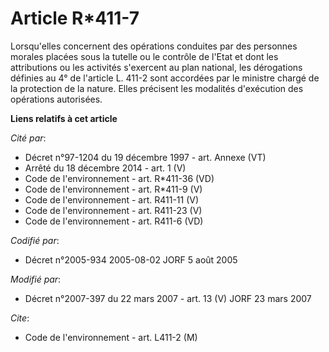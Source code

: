 # Article R*411-7

Lorsqu'elles concernent des opérations conduites par des personnes morales placées sous la tutelle ou le contrôle de l'Etat
et dont les attributions ou les activités s'exercent au plan national, les dérogations définies au 4° de l'article L. 411-2
sont accordées par le ministre chargé de la protection de la nature. Elles précisent les modalités d'exécution des opérations
autorisées.

**Liens relatifs à cet article**

_Cité par_:

  - Décret n°97-1204 du 19 décembre 1997 - art. Annexe (VT)
  - Arrêté du 18 décembre 2014 - art. 1 (V)
  - Code de l'environnement - art. R*411-36 (VD)
  - Code de l'environnement - art. R*411-9 (V)
  - Code de l'environnement - art. R411-11 (V)
  - Code de l'environnement - art. R411-23 (V)
  - Code de l'environnement - art. R411-6 (VD)

_Codifié par_:

  - Décret n°2005-934 2005-08-02 JORF 5 août 2005

_Modifié par_:

  - Décret n°2007-397 du 22 mars 2007 - art. 13 (V) JORF 23 mars 2007

_Cite_:

  - Code de l'environnement - art. L411-2 (M)
